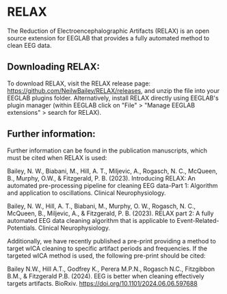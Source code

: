 # RELAX

The Reduction of Electroencephalographic Artifacts (RELAX) is an open source extension for EEGLAB that provides a fully automated method to clean EEG data.

## Downloading RELAX:

To download RELAX, visit the RELAX release page: https://github.com/NeilwBailey/RELAX/releases, and unzip the file into your EEGLAB plugins folder. Alternatively, install RELAX directly using EEGLAB's plugin manager (within EEGLAB click on "File" > "Manage EEGLAB extensions" > search for RELAX).

## Further information:

Further information can be found in the publication manuscripts, which must be cited when RELAX is used: 

Bailey, N. W., Biabani, M., Hill, A. T., Miljevic, A., Rogasch, N. C., McQueen, B., Murphy, O.W., & Fitzgerald, P. B. (2023). Introducing RELAX: An automated pre-processing pipeline for cleaning EEG data-Part 1: Algorithm and application to oscillations. Clinical Neurophysiology.

Bailey, N. W., Hill, A. T., Biabani, M., Murphy, O. W., Rogasch, N. C., McQueen, B., Miljevic, A., & Fitzgerald, P. B. (2023). RELAX part 2: A fully automated EEG data cleaning algorithm that is applicable to Event-Related-Potentials. Clinical Neurophysiology.

Additionally, we have recently published a pre-print providing a method to target wICA cleaning to specific artifact periods and frequencies. If the targeted wICA method is used, the following pre-print should be cited:

Bailey N.W., Hill A.T., Godfrey K., Perera M.P.N., Rogasch N.C., Fitzgibbon B.M., & Fitzgerald P.B. (2024). EEG is better when cleaning effectively targets artifacts. BioRxiv. https://doi.org/10.1101/2024.06.06.597688
